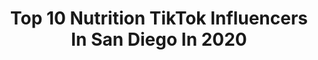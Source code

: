 ---
title: Top 10 Nutrition TikTok Influencers In San Diego In 2020
description: >-
  Find top nutrition TikTok influencers in San Diego in 2020. Most popular hashtags: #pov #trend #vibewithme #tiktokrestarea.
platform: TikTok
profiles:
  - username: "adrianxortiz"
    fullname: >-
      Adrian
    location: "United States"
    followers: 1535939
    engagement: 2916
    commentsToLikes: 0.055293
    id: ck7zohnffk4us0j78gnmsjcph
    verified: false
    hashtags: "#beauty, #stepchickens, #filipino, #boys"
  - username: "xo_miss.sim_xo"
    fullname: >-
      Beeautiful You!🐝
    location: "United States"
    followers: 27528
    engagement: 1867
    commentsToLikes: 0.189048
    id: cka6kh3aiyz4c0i7854k42800
    verified: false
    hashtags: "#cosmotology, #justthink, #dance, #lilz"
  - username: "justinsaiyann"
    fullname: >-
      Justinsaiyann
    location: "United States"
    followers: 204283
    engagement: 1862
    commentsToLikes: 0.033619
    id: ckaiimmdwb6n40i78xx71b6p8
    verified: false
    hashtags: "#makemomsmile, #skincareroutine, #homeroutine, #pancakecereal"
  - username: "brooooklynnnnnnn"
    fullname: >-
      Brooklyn 🦋🥺
    location: "United States"
    followers: 51160
    engagement: 1673
    commentsToLikes: 0.042630
    id: ckaj8wcksc4t30i78yhip3fa2
    verified: false
    hashtags: "#politics, #420, #girls, #vampirediaries"
  - username: "bennie.nb"
    fullname: >-
      Bennie
    location: "United States"
    followers: 10863
    engagement: 1459
    commentsToLikes: 0.072192
    id: ck9fll44eodvg0j78fsr13nev
    verified: false
    hashtags: "#demipan, #weeb, #vibing, #demisexual"
  - username: "k8lyn.b8lyn"
    fullname: >-
      kaitlyn
    location: "United States"
    followers: 44522
    engagement: 1483
    commentsToLikes: 0.044781
    id: ck900ox4wajyn0j782dou7i2i
    verified: false
    hashtags: "#tiktokprom, #tiktokrestarea, #egghunt, #tiktokdiy"
  - username: "cariirna"
    fullname: >-
      carina🥛🐮
    location: "United States"
    followers: 26937
    engagement: 1364
    commentsToLikes: 0.050749
    id: ck8hrxs36as5d0j78tuiv3y48
    verified: false
    hashtags: "#imprettier, #duet, #ugly, #die"
  - username: "big.udon"
    fullname: >-
      ˚✧₊Sey⁺˳✧
    location: "United States"
    followers: 236324
    engagement: 2485
    commentsToLikes: 0.013658
    id: ck9dwot95pytm0j789ayj8iff
    verified: false
    hashtags: "#clap, #socal, #selfimprovement, #makemomsmile"
  - username: "mostidum"
    fullname: >-
      Morgan Stidum
    location: "United States"
    followers: 103694
    engagement: 1892
    commentsToLikes: 0.030279
    id: ck8vtatlsfpv40j780h061vme
    verified: false
    hashtags: "#shy, #greenscreen, #rain, #gulag"
  - username: "sarah_beth_hoffman"
    fullname: >-
      sarah_beth_hoffman
    location: "United States"
    followers: 2990
    engagement: 1054
    commentsToLikes: 0.081218
    id: ckae14u92mztd0i78l4cgv2kw
    verified: false
    hashtags: "#spadeolay, #disappointment, #tiktoktrends, #tired"
---